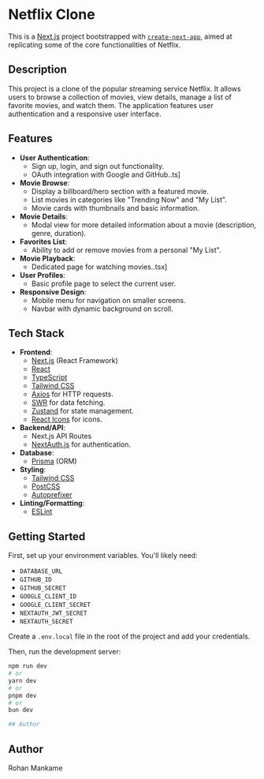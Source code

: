 # Netflix Clone

This is a [Next.js](https://nextjs.org) project bootstrapped with [`create-next-app`](https://nextjs.org/docs/pages/api-reference/create-next-app), aimed at replicating some of the core functionalities of Netflix.

## Description

This project is a clone of the popular streaming service Netflix. It allows users to browse a collection of movies, view details, manage a list of favorite movies, and watch them. The application features user authentication and a responsive user interface.

## Features

* **User Authentication**:
    * Sign up, login, and sign out functionality.
    * OAuth integration with Google and GitHub..ts]
* **Movie Browse**:
    * Display a billboard/hero section with a featured movie.
    * List movies in categories like "Trending Now" and "My List".
    * Movie cards with thumbnails and basic information.
* **Movie Details**:
    * Modal view for more detailed information about a movie (description, genre, duration).
* **Favorites List**:
    * Ability to add or remove movies from a personal "My List".
* **Movie Playback**:
    * Dedicated page for watching movies..tsx]
* **User Profiles**:
    * Basic profile page to select the current user.
* **Responsive Design**:
    * Mobile menu for navigation on smaller screens.
    * Navbar with dynamic background on scroll.

## Tech Stack

* **Frontend**:
    * [Next.js](https://nextjs.org/) (React Framework)
    * [React](https://reactjs.org/)
    * [TypeScript](https://www.typescriptlang.org/)
    * [Tailwind CSS](https://tailwindcss.com/)
    * [Axios](https://axios-http.com/) for HTTP requests.
    * [SWR](https://swr.vercel.app/) for data fetching.
    * [Zustand](https://zustand-demo.pmnd.rs/) for state management.
    * [React Icons](https://react-icons.github.io/react-icons/) for icons.
* **Backend/API**:
    * Next.js API Routes
    * [NextAuth.js](https://next-auth.js.org/) for authentication.
* **Database**:
    * [Prisma](https://www.prisma.io/) (ORM)
* **Styling**:
    * [Tailwind CSS](https://tailwindcss.com/)
    * [PostCSS](https://postcss.org/)
    * [Autoprefixer](https://github.com/postcss/autoprefixer)
* **Linting/Formatting**:
    * [ESLint](https://eslint.org/)

## Getting Started

First, set up your environment variables. You'll likely need:
* `DATABASE_URL`
* `GITHUB_ID`
* `GITHUB_SECRET`
* `GOOGLE_CLIENT_ID`
* `GOOGLE_CLIENT_SECRET`
* `NEXTAUTH_JWT_SECRET`
* `NEXTAUTH_SECRET`

Create a `.env.local` file in the root of the project and add your credentials.

Then, run the development server:

```bash
npm run dev
# or
yarn dev
# or
pnpm dev
# or
bun dev

## Author
```
## Author

Rohan Mankame
